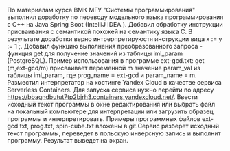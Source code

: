 По материалам курса ВМК МГУ "Системы программирования" выполнил доработку по переводу модельного языка программирования с С++ на Java Spring Boot (IntelliJ IDEA ). Добавил обработку инструкции присваивания с семантикой похожей на семантику языка C. В результате доработки верно интрерпретируюстя инструкции вида x := y := 1 ;. Добавил функцию выполнения преобразованного запроса - функция get для получение значений из таблицы iml_param (PostgreSQL). Пример использования в программе ext-gcd.txt: get (m,ext-gcd/m) присваивает переменной m значение param_val из таблицы iml_param, где prog_name = ext-gcd и param_name = m. Разместил интерпретатор на хостинге Yandex Cloud в качестве сервиса Serverless Containers. Для запуска сервиса нужно перейти по адресу https://bbaqndbutut7tp2bjrh3.containers.yandexcloud.net/. 
Ввести исходный текст программы в окне редактирования или выбрать файл на локальный компьютере для интерпретации или загрузить образец программы и интерпретировать. Примеры программных файлов ext-gcd.txt, prog.txt, spin-cube.txt вложены в git.Сервис разберет исходный текст программы, переведет в польскую инверсную запись и выполнит программу. Результат выведет на экран.
